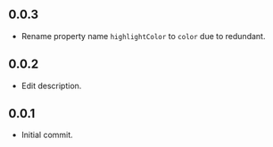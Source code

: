 ## 0.0.3

* Rename property name `highlightColor` to `color` due to redundant.

## 0.0.2

* Edit description.

## 0.0.1

* Initial commit.
